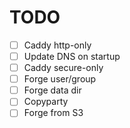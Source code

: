 # TODO

- [ ] Caddy http-only
- [ ] Update DNS on startup
- [ ] Caddy secure-only
- [ ] Forge user/group
- [ ] Forge data dir
- [ ] Copyparty
- [ ] Forge from S3
